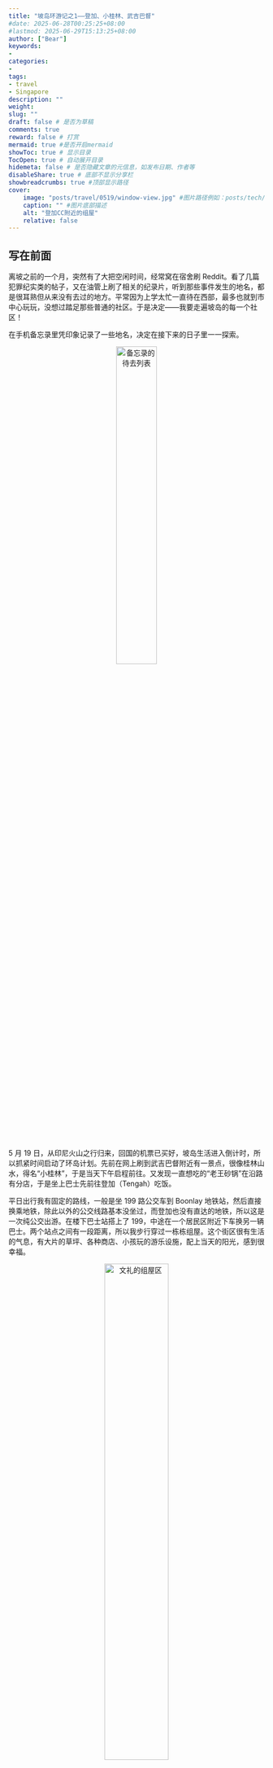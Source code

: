 ```yaml
---
title: "坡岛环游记之1——登加、小桂林、武吉巴督"
#date: 2025-06-28T00:25:25+08:00
#lastmod: 2025-06-29T15:13:25+08:00
author: ["Bear"]
keywords: 
- 
categories: 
- 
tags: 
- travel
- Singapore
description: ""
weight:
slug: ""
draft: false # 是否为草稿
comments: true
reward: false # 打赏
mermaid: true #是否开启mermaid
showToc: true # 显示目录
TocOpen: true # 自动展开目录
hidemeta: false # 是否隐藏文章的元信息，如发布日期、作者等
disableShare: true # 底部不显示分享栏
showbreadcrumbs: true #顶部显示路径
cover:
    image: "posts/travel/0519/window-view.jpg" #图片路径例如：posts/tech/123/123.png
    caption: "" #图片底部描述
    alt: "登加CC附近的组屋"
    relative: false
---
```


## 写在前面

离坡之前的一个月，突然有了大把空闲时间，经常窝在宿舍刷 Reddit。看了几篇犯罪纪实类的帖子，又在油管上刷了相关的纪录片，听到那些事件发生的地名，都是很耳熟但从来没有去过的地方。平常因为上学太忙一直待在西部，最多也就到市中心玩玩，没想过踏足那些普通的社区。于是决定——我要走遍坡岛的每一个社区！

在手机备忘录里凭印象记录了一些地名，决定在接下来的日子里一一探索。

<div align=center><img src="/posts/travel/0519/to-do-list.jpg" style="width: 40%; height:auto;" alt="备忘录的待去列表"></div>

5 月 19 日，从印尼火山之行归来，回国的机票已买好，坡岛生活进入倒计时，所以抓紧时间启动了环岛计划。先前在网上刷到武吉巴督附近有一景点，很像桂林山水，得名“小桂林”，于是当天下午启程前往。又发现一直想吃的“老王砂锅”在沿路有分店，于是坐上巴士先前往登加（Tengah）吃饭。

平日出行我有固定的路线，一般是坐 199 路公交车到 Boonlay 地铁站，然后直接换乘地铁，除此以外的公交线路基本没坐过，而登加也没有直达的地铁，所以这是一次纯公交出游。在楼下巴士站搭上了 199，中途在一个居民区附近下车换另一辆巴士。两个站点之间有一段距离，所以我步行穿过一栋栋组屋。这个街区很有生活的气息，有大片的草坪、各种商店、小孩玩的游乐设施，配上当天的阳光，感到很幸福。

<div align=center><img src="/posts/travel/0519/Boonlay-HDB.jpg" style="width: 50%; height:auto;" alt="文礼的组屋区"></div>

## 登加

下车的地方在一所小学的对面，需要走一段路。沿路是组屋建筑工地，不久之后这里又会冒出很多新的住宅。围栏上挂着宣传海报——一家三口、老人、华人、马来人等等家庭充满欢快的组屋生活。不免想起国内售楼海报，大多是一句看起来很厉害的艺术字slogan+靠近某学区/到市中心仅需X分钟+XX万（起）。由于 HDB 是新加坡的国有住宅，所以售卖也由官方统一管控，没有私人开发商的介入，公民或是永久居民购买住宅需要到政府去申请。少掉的商业化的气息，也体现在了宣传海报上。

附件已经建好的组屋应该也是近几年落成的，与经典组屋的气质很不一样，像国内的青年公寓，窗户的形状也有点像大学时候的南区宿舍，是偏年轻化的风格。

老王砂锅位于组屋区CC（Community Center 民众中心）旁边新建的商场 Plantation Center，是半开放式的商业区，没有严实的大门和冷气，每层的走廊都是开放的。我去的那层有餐馆、甜品店和咖啡馆，其他楼层有各种日用商铺，如超市、理发店、诊所等。看起来又是坡的特色城市规划——居民区附近必有一站式商场，尽管风格不像国内的商场那么高大上，但能满足日常生活所需。坐在老王砂锅的靠窗位，窗外景色很舒服。

<div align=center><img src="/posts/travel/0519/window-view.jpg" style="width: 70%; height:auto;" alt="窗外的景色"></div>

## 小桂林

吃完饭后继续搭公交，前往武吉巴督的小桂林。下车后立马感觉街景不一样了，这里是绿树草坪环绕、建筑更有年头的地方。沿着路边的树走，往里拐个弯就到了小桂林。此处，确实是不像新加坡的一个地方。

<div align=center><img src="/posts/travel/0519/Little-Guilin-1.jpg" style="width: 70%; height:auto;" alt="小桂林1"></div>

三三两两的人坐在岸边的石头上，面对着这些奇山异石。不知道是怎样巧合的地壳运动，让这样的地貌出现在小岛的中间。在此后漫长的时间里，有人在周围盖上住宅，将这些山包围在一片片居民区中。

<div align=center><img src="/posts/travel/0519/Little-Guilin-2.jpg" style="width: 70%; height:auto;" alt="小桂林2"></div>

<div align=center><img src="/posts/travel/0519/Little-Guilin-3.jpg" style="width: 50%; height:auto;" alt="小桂林3"></div>

远处的住宅名为 Guilin View，是不同于组屋的公寓区（condominium，简称 condo），属于私人地产，由开发商运营。路过时看到花园里有喷泉、独栋健身房等公共休闲设施，这也是公寓与组屋的一大区别。有趣的是公寓的名字，我发现坡的很多公寓起名很随意：如果附近有某个著名景观，那么就直接叫 “XX View”。已经遇到 Park View 园景房，Water View 海景房，还有这个 Guilin View。

离开小桂林后，走上了旁边有草坪的高台，原来是一个体育场，依山而建，跑道内有不少人在运动。出来后隔着面前的草坪，是武吉甘柏地铁站，建在高架上，因此跟高高的体育场海拔持平。列车在红砖屋顶之间穿过，远处是那一天的落日。

<div align=center><img src="/posts/travel/0519/MRT-station.jpg" style="width: 50%; height:auto;" alt="小桂林3"></div>

## 武吉巴督

下一站，前往附近武吉巴督的商场西城（West Mall），与这里相隔一个地铁站。本来打算去红砖站里坐地铁，但是当时的心情还是想走走，于是沿着两旁高高的树和 Guilin View 小区往前走，沿路继续欣赏奇山。

<div align=center><img src="/posts/travel/0519/Little-Guilin-4.jpg" style="width: 70%; height:auto;" alt="小桂林4"></div>

来到 West Mall 商场，一位同学说来坡前本来在这里的楼上租了房子，但最后还是入住宿舍。这里果然如她说的，商业很繁华，商场里各种店铺齐全，冷气冷到起鸡皮疙瘩。在地铁口买了一杯 Mr. Coconut 椰子茶，味道像很甜的大枣茶，不太喜欢。逛了逛底层的 Cold Storage超市，买了一长筒洋葱奶油味薯片，很经吃，好像一直吃到了6月。然后就是在商场闲逛，在大众书店买到了很可爱的小熊贺卡。

<div align=center><img src="/posts/travel/0519/bear-card.jpg" style="width: 50%; height:auto;" alt="小熊贺卡"></div>

结束了这一天，回到宿舍。当晚由于咖啡伴侣的奶精球还有一大包，不想浪费，要在离坡之前喝完，所以冲了一大杯无咖啡因咖啡，放了足足5个奶精球，慢慢地喝着，等待睡意来袭。
